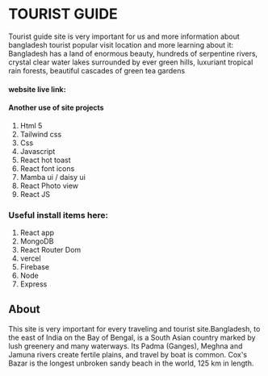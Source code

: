 # TOURIST GUIDE
Tourist guide site is very important for us and more information about bangladesh tourist popular visit location and more learning about it:
Bangladesh has a land of enormous beauty, hundreds of serpentine rivers, crystal clear water lakes surrounded by ever green hills, luxuriant tropical rain forests, beautiful cascades of green tea gardens

#### website live link: 

#### Another use of site projects
1. Html 5
2. Tailwind css
3. Css
4. Javascript
5. React hot toast
6. React font icons 
6. Mamba ui / daisy ui
6. React Photo view
6. React JS


### Useful install items here:
1. React app
2. MongoDB
3. React Router Dom
4. vercel
5. Firebase
6. Node
6. Express


## About
This site is very important for every traveling and tourist site.Bangladesh, to the east of India on the Bay of Bengal, is a South Asian country marked by lush greenery and many waterways. Its Padma (Ganges), Meghna and Jamuna rivers create fertile plains, and travel by boat is common. Cox's Bazar is the longest unbroken sandy beach in the world, 125 km in length.


